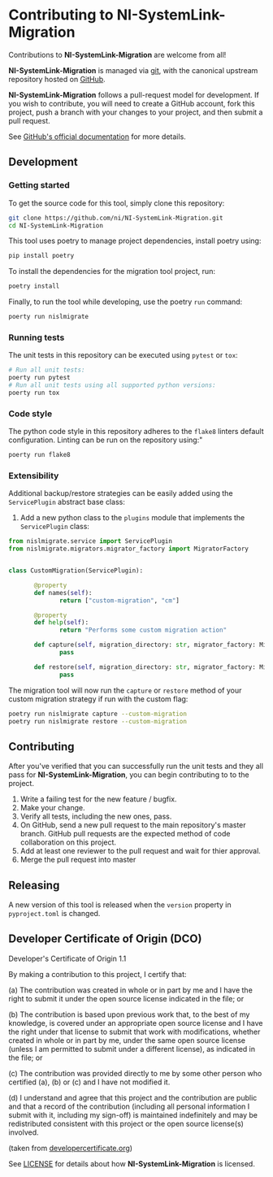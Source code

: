 # Contributing to NI-SystemLink-Migration

Contributions to **NI-SystemLink-Migration** are welcome from all!

**NI-SystemLink-Migration** is managed via [git](https://git-scm.com), with the canonical upstream
repository hosted on [GitHub](https://github.com/ni/NI-SystemLink-Migration).

**NI-SystemLink-Migration** follows a pull-request model for development.  If you wish to
contribute, you will need to create a GitHub account, fork this project, push a
branch with your changes to your project, and then submit a pull request.

See [GitHub's official documentation](https://help.github.com/articles/using-pull-requests/) for more details.

## Development
### Getting started
To get the source code for this tool, simply clone this repository:
```bash
git clone https://github.com/ni/NI-SystemLink-Migration.git
cd NI-SystemLink-Migration
```
This tool uses poetry to manage project dependencies, install poetry using:
```bash
pip install poetry
```
To install the dependencies for the migration tool project, run:
```bash
poetry install
```
Finally, to run the tool while developing, use the poetry `run` command:
```bash
poerty run nislmigrate
```
### Running tests
The unit tests in this repository can be executed using `pytest` or `tox`:
```bash
# Run all unit tests:
poerty run pytest
# Run all unit tests using all supported python versions:
poerty run tox
```
### Code style
The python code style in this repository adheres to the `flake8` linters default configuration. Linting can be run on the repository using:"
```bash
poerty run flake8
```

### Extensibility
Additional backup/restore strategies can be easily added using the `ServicePlugin` abstract base class:
1. Add a new python class to the `plugins` module that implements the `ServicePlugin` class:

```python
from nislmigrate.service import ServicePlugin
from nislmigrate.migrators.migrator_factory import MigratorFactory


class CustomMigration(ServicePlugin):

       @property
       def names(self):
              return ["custom-migration", "cm"]

       @property
       def help(self):
              return "Performs some custom migration action"

       def capture(self, migration_directory: str, migrator_factory: MigratorFactory):
              pass

       def restore(self, migration_directory: str, migrator_factory: MigratorFactory):
              pass
```
The migration tool will now run the `capture` or `restore` method of your custom migration strategy if run with the custom flag:
```bash
poetry run nislmigrate capture --custom-migration
poetry run nislmigrate restore --custom-migration
```

## Contributing

After you've verified that you can successfully run the unit tests and they all pass for
**NI-SystemLink-Migration**, you can begin contributing to to the project.

1. Write a failing test for the new feature / bugfix.
1. Make your change.
1. Verify all tests, including the new ones, pass.
1. On GitHub, send a new pull request to the main repository's master branch. GitHub
   pull requests are the expected method of code collaboration on this project.
1. Add at least one reviewer to the pull request and wait for thier approval.
1. Merge the pull request into master
   
## Releasing
A new version of this tool is released when the `version` property in `pyproject.toml` is changed.

## Developer Certificate of Origin (DCO)

   Developer's Certificate of Origin 1.1

   By making a contribution to this project, I certify that:

   (a) The contribution was created in whole or in part by me and I
       have the right to submit it under the open source license
       indicated in the file; or

   (b) The contribution is based upon previous work that, to the best
       of my knowledge, is covered under an appropriate open source
       license and I have the right under that license to submit that
       work with modifications, whether created in whole or in part
       by me, under the same open source license (unless I am
       permitted to submit under a different license), as indicated
       in the file; or

   (c) The contribution was provided directly to me by some other
       person who certified (a), (b) or (c) and I have not modified
       it.

   (d) I understand and agree that this project and the contribution
       are public and that a record of the contribution (including all
       personal information I submit with it, including my sign-off) is
       maintained indefinitely and may be redistributed consistent with
       this project or the open source license(s) involved.

(taken from [developercertificate.org](https://developercertificate.org/))

See [LICENSE](https://github.com/ni/NI-SystemLink-Migration/blob/main/LICENSE)
for details about how **NI-SystemLink-Migration** is licensed.